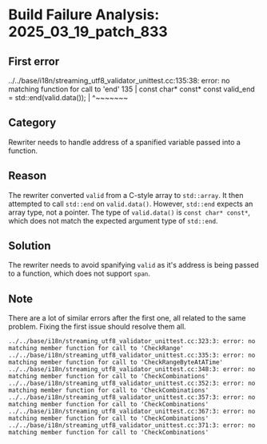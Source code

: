 # Build Failure Analysis: 2025_03_19_patch_833

## First error

../../base/i18n/streaming_utf8_validator_unittest.cc:135:38: error: no matching function for call to 'end'
  135 | const char* const* const valid_end = std::end(valid.data());
      |                                      ^~~~~~~~

## Category
Rewriter needs to handle address of a spanified variable passed into a function.

## Reason
The rewriter converted `valid` from a C-style array to `std::array`. It then attempted to call `std::end` on `valid.data()`. However, `std::end` expects an array type, not a pointer. The type of `valid.data()` is `const char* const*`, which does not match the expected argument type of `std::end`.

## Solution
The rewriter needs to avoid spanifying `valid` as it's address is being passed to a function, which does not support `span`.

## Note
There are a lot of similar errors after the first one, all related to the same problem. Fixing the first issue should resolve them all.
```
../../base/i18n/streaming_utf8_validator_unittest.cc:323:3: error: no matching member function for call to 'CheckRange'
../../base/i18n/streaming_utf8_validator_unittest.cc:335:3: error: no matching member function for call to 'CheckRangeByteAtATime'
../../base/i18n/streaming_utf8_validator_unittest.cc:348:3: error: no matching member function for call to 'CheckCombinations'
../../base/i18n/streaming_utf8_validator_unittest.cc:352:3: error: no matching member function for call to 'CheckCombinations'
../../base/i18n/streaming_utf8_validator_unittest.cc:357:3: error: no matching member function for call to 'CheckCombinations'
../../base/i18n/streaming_utf8_validator_unittest.cc:367:3: error: no matching member function for call to 'CheckCombinations'
../../base/i18n/streaming_utf8_validator_unittest.cc:371:3: error: no matching member function for call to 'CheckCombinations'